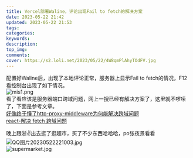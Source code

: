 ```yaml
---
title: Vercel部署Waline，评论出现Fail to fetch的解决方案
date: 2023-05-22 21:42
updated: 2023-05-22 21:53
tags:
categories:
keywords:
description:
top_img:
comments:
cover: https://s2.loli.net/2023/05/22/4W8qmPlAhyTOdFV.jpg
---
```

配置好Waline后，出现了本地评论正常，服务器上显示Fail to fetch的情况，F12看控制台出现了如下情况。<br/>
![mis1.png](https://s2.loli.net/2023/05/22/AFWgKuSJQX97lMy.png)  <br/>
看了看应该是服务器端口跨域问题，网上一搜已经有解决方案了，这里就不啰嗦了，下面是参考文章。<br/>
[好像终于懂了http-proxy-middleware为何能解决跨域问题](https://juejin.cn/post/6993644913900388359)<br/>
[react-解决 fetch 跨域问题](https://blog.csdn.net/qq_41956139/article/details/106564357)<br/>

晚上跟浙✌出去逛了逛超市，买了不少东西哈哈哈，po张夜景看看<br/>
![QQ图片20230522221003.jpg](https://s2.loli.net/2023/05/22/4W8qmPlAhyTOdFV.jpg)<br/>
![supermarket.jpg](https://s2.loli.net/2023/05/22/Vui7HT1kfsQtCMr.jpg)<br/>